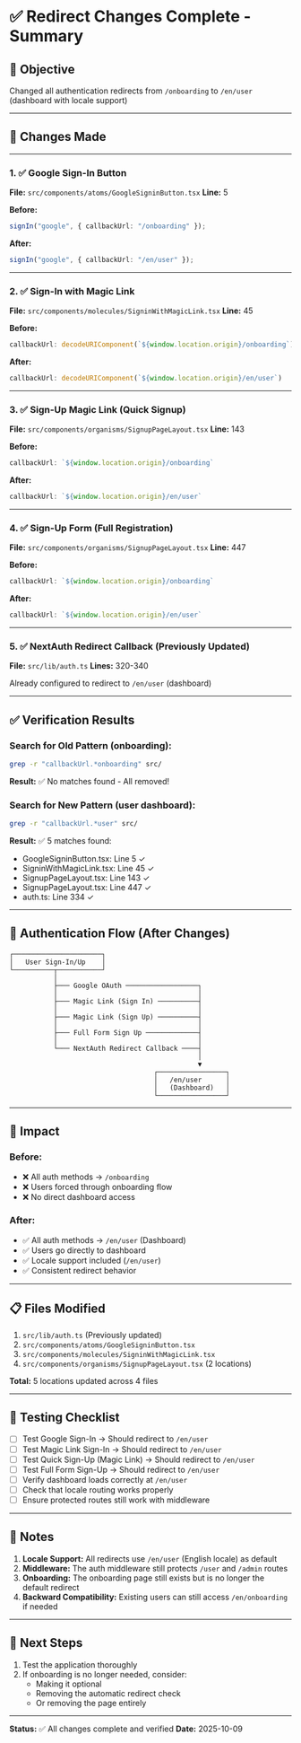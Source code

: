 # ✅ Redirect Changes Complete - Summary

## 🎯 Objective
Changed all authentication redirects from `/onboarding` to `/en/user` (dashboard with locale support)

---

## 📝 Changes Made
****
### 1. ✅ Google Sign-In Button
**File:** `src/components/atoms/GoogleSigninButton.tsx`
**Line:** 5

**Before:**
```typescript
signIn("google", { callbackUrl: "/onboarding" });
```

**After:**
```typescript
signIn("google", { callbackUrl: "/en/user" });
```

---

### 2. ✅ Sign-In with Magic Link
**File:** `src/components/molecules/SigninWithMagicLink.tsx`
**Line:** 45

**Before:**
```typescript
callbackUrl: decodeURIComponent(`${window.location.origin}/onboarding`)
```

**After:**
```typescript
callbackUrl: decodeURIComponent(`${window.location.origin}/en/user`)
```

---

### 3. ✅ Sign-Up Magic Link (Quick Signup)
**File:** `src/components/organisms/SignupPageLayout.tsx`
**Line:** 143

**Before:**
```typescript
callbackUrl: `${window.location.origin}/onboarding`
```

**After:**
```typescript
callbackUrl: `${window.location.origin}/en/user`
```

---

### 4. ✅ Sign-Up Form (Full Registration)
**File:** `src/components/organisms/SignupPageLayout.tsx`
**Line:** 447

**Before:**
```typescript
callbackUrl: `${window.location.origin}/onboarding`
```

**After:**
```typescript
callbackUrl: `${window.location.origin}/en/user`
```

---

### 5. ✅ NextAuth Redirect Callback (Previously Updated)
**File:** `src/lib/auth.ts`
**Lines:** 320-340

Already configured to redirect to `/en/user` (dashboard)

---

## ✅ Verification Results

### Search for Old Pattern (onboarding):
```bash
grep -r "callbackUrl.*onboarding" src/
```
**Result:** ✅ No matches found - All removed!

### Search for New Pattern (user dashboard):
```bash
grep -r "callbackUrl.*user" src/
```
**Result:** ✅ 5 matches found:
- GoogleSigninButton.tsx: Line 5 ✓
- SigninWithMagicLink.tsx: Line 45 ✓
- SignupPageLayout.tsx: Line 143 ✓
- SignupPageLayout.tsx: Line 447 ✓
- auth.ts: Line 334 ✓

---

## 🔄 Authentication Flow (After Changes)

```
┌──────────────────────┐
│   User Sign-In/Up    │
└──────────┬───────────┘
           │
           ├─── Google OAuth ──────────────────┐
           │                                   │
           ├─── Magic Link (Sign In) ──────────┤
           │                                   │
           ├─── Magic Link (Sign Up) ──────────┤
           │                                   │
           ├─── Full Form Sign Up ─────────────┤
           │                                   │
           └─── NextAuth Redirect Callback ────┤
                                               │
                                               ▼
                                    ┌─────────────────┐
                                    │   /en/user      │
                                    │   (Dashboard)   │
                                    └─────────────────┘
```

---

## 🎉 Impact

### Before:
- ❌ All auth methods → `/onboarding`
- ❌ Users forced through onboarding flow
- ❌ No direct dashboard access

### After:
- ✅ All auth methods → `/en/user` (Dashboard)
- ✅ Users go directly to dashboard
- ✅ Locale support included (`/en/user`)
- ✅ Consistent redirect behavior

---

## 📋 Files Modified

1. `src/lib/auth.ts` (Previously updated)
2. `src/components/atoms/GoogleSigninButton.tsx`
3. `src/components/molecules/SigninWithMagicLink.tsx`
4. `src/components/organisms/SignupPageLayout.tsx` (2 locations)

**Total:** 5 locations updated across 4 files

---

## 🧪 Testing Checklist

- [ ] Test Google Sign-In → Should redirect to `/en/user`
- [ ] Test Magic Link Sign-In → Should redirect to `/en/user`
- [ ] Test Quick Sign-Up (Magic Link) → Should redirect to `/en/user`
- [ ] Test Full Form Sign-Up → Should redirect to `/en/user`
- [ ] Verify dashboard loads correctly at `/en/user`
- [ ] Check that locale routing works properly
- [ ] Ensure protected routes still work with middleware

---

## 📌 Notes

1. **Locale Support:** All redirects use `/en/user` (English locale) as default
2. **Middleware:** The auth middleware still protects `/user` and `/admin` routes
3. **Onboarding:** The onboarding page still exists but is no longer the default redirect
4. **Backward Compatibility:** Existing users can still access `/en/onboarding` if needed

---

## 🚀 Next Steps

1. Test the application thoroughly
2. If onboarding is no longer needed, consider:
   - Making it optional
   - Removing the automatic redirect check
   - Or removing the page entirely

---

**Status:** ✅ All changes complete and verified
**Date:** 2025-10-09

